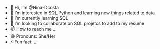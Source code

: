 - 👋 Hi, I’m @Nina-Dcosta
- 👀 I’m interested in SQL,Python and learning new things related to data
- 🌱 I’m currently learning SQL
- 💞️ I’m looking to collaborate on SQL projetcs to add to my resume
- 📫 How to reach me ...
- 😄 Pronouns: She/Her
- ⚡ Fun fact: ...

<!---
Nina-Dcosta/Nina-Dcosta is a ✨ special ✨ repository because its `README.md` (this file) appears on your GitHub profile.
You can click the Preview link to take a look at your changes.
--->
